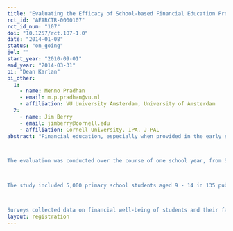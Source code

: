 ```yaml
---
title: "Evaluating the Efficacy of School-based Financial Education Programs"
rct_id: "AEARCTR-0000107"
rct_id_num: "107"
doi: "10.1257/rct.107-1.0"
date: "2014-01-08"
status: "on_going"
jel: ""
start_year: "2010-09-01"
end_year: "2014-03-31"
pi: "Dean Karlan"
pi_other:
  1:
    - name: Menno Pradhan
    - email: m.p.pradhan@vu.nl
    - affiliation: VU University Amsterdam, University of Amsterdam
  2:
    - name: Jim Berry
    - email: jimberry@cornell.edu
    - affiliation: Cornell University, IPA, J-PAL
abstract: "Financial education, especially when provided in the early stages of life, has the potential to create long-lasting impacts. Intuitively, financial education provides useful tools to people of all ages, yet empirical evidence for this impact is thin and often mixed. This project tests two financial education curricula for primary school students. Specifically, it measures the impact of financial education on student behavior attitudes, and outcomes. 

The evaluation was conducted over the course of one school year, from September 2010 to August 2011, in partnership with Aflatoun, a Dutch NGO providing social and financial education to children in 33 countries.

The study included 5,000 primary school students aged 9 - 14 in 135 public schools in semi-urban and rural Ghana, including 30 schools in Greater Accra, 60 in Volta, and 45 in Western District. One-third of the schools in each region were randomly assigned to each of three different groups: the Aflatoun program, Honest Money Box (HMB) intervention, or a comparison group without treatment. The Aflatoun curriculum includes lessons about planning, budgeting, saving, proper spending, as well as self-esteem building exercises. The HMB intervention, in contrast, is solely focused on financial education and is designed to provide a comparison for Aflatoun’s social curriculum. 

Surveys collected data on financial well-being of students and their families, cognitive function, psycho-social measures, and perspectives on savings and time and risk preference."
layout: registration
---
```


